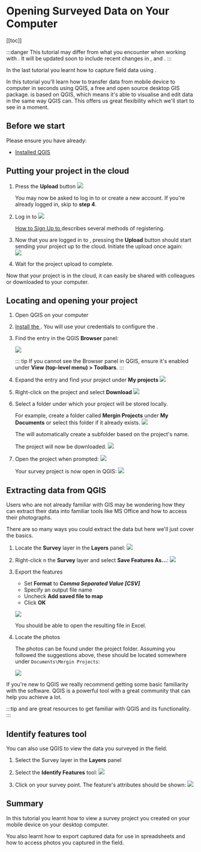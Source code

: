 # Opening Surveyed Data on Your Computer

[[toc]]

:::danger
This tutorial may differ from what you encounter when working with <MainPlatformNameLink />. It will be updated soon to include recent changes in <MainPlatformNameLink />, <MobileAppName /> and <QGISPluginName />.
:::

In the last tutorial you learnt how to capture field data using <MobileAppName />.

In this tutorial you'll learn how to transfer data from mobile device to computer in seconds using QGIS, a free and open source desktop GIS package. <MobileAppName /> is based on QGIS, which means it's able to visualise and edit data in the same way QGIS can. This offers us great flexibility which we'll start to see in a moment.


## Before we start
Please ensure you have already:
* [Installed QGIS](../../setup/install-qgis/index.md)


## Putting your project in the cloud
1. Press the **Upload** button
   ![](./mergin-maps-mobile-upload-project.jpg)
   
   You may now be asked to log in to <MainPlatformName /> or create a new account. If you're already logged in, skip to **step 4**.
   
2. Log in to <MainPlatformName />
   ![](./mergin-maps-mobile-log-in-to-mergin.jpg)
   
   [How to Sign Up to <MainPlatformName />](../../setup/sign-up-to-mergin-maps/index.md) describes several methods of registering.

3. Now that you are logged in to <MainPlatformName />, pressing the **Upload** button should start sending your project up to the cloud. Initiate the upload once again:  
   ![](./mergin-maps-mobile-upload-project.jpg)
   
4. Wait for the project upload to complete.

Now that your project is in the cloud, it can easily be shared with colleagues or downloaded to your computer.


## Locating and opening your project
1. Open QGIS on your computer
2. [Install the <QGISPluginName />](../../setup/install-mergin-maps-plugin-for-qgis/index.md). 
   You will use your <MainPlatformNameLink /> credentials to configure the <QGISPluginName />.
3. Find the <MainPlatformName /> entry in the QGIS **Browser** panel:

   ![](./qgis-browser-panel.jpg)
   
   ::: tip
   If you cannot see the Browser panel in QGIS, ensure it's enabled under **View (top-level menu) > Toolbars**.
   :::
   
4. Expand the <MainPlatformName /> entry and find your project under **My projects**
   ![](./qgis-find-project.jpg)

5. Right-click on the project and select **Download**
   ![](./qgis-download-project.jpg)

6. Select a folder under which your project will be stored locally.

   For example, create a folder called **Mergin Projects** under **My Documents** or select this folder if it already exists.
   ![](./qgis-creating-mergin-projects-folder.jpg)
   
   The <QGISPluginName /> will automatically create a subfolder based on the project's name.
   
   The project will now be downloaded.
   ![](./qgis-downloading-project.jpg)

7. Open the project when prompted:
   ![](./qgis-open-project-file.jpg)
   
   Your survey project is now open in QGIS:
   ![](./qgis-project-opened.jpg)


## Extracting data from QGIS
Users who are not already familiar with GIS may be wondering how they can extract their data into familiar tools like MS Office and how to access their photographs.

There are so many ways you could extract the data but here we'll just cover the basics.

1. Locate the **Survey** layer in the **Layers** panel:
   ![](./qgis-layers-panel.jpg)
   
2. Right-click n the **Survey** layer and select **Save Features As...**:
   ![](./qgis-save-features-as.jpg)

3. Export the features
   * Set **Format** to ***Comma Separated Value [CSV]***
   * Specify an output file name
   * Uncheck **Add saved file to map**
   * Click **OK**
   
   ![](./qgis-save-as-csv-options.jpg)
   
   You should be able to open the resulting file in Excel.

4. Locate the photos

   The photos can be found under the project folder. Assuming you followed the suggestions above, these should be located somewhere under `Documents\Mergin Projects`:
   
   ![](./qgis-finding-photos.jpg)
   
If you're new to QGIS we really recommend getting some basic familiarity with the software. QGIS is a powerful tool with a great community that can help you achieve a lot.

:::tip
<QGISHelp ver="3.22" link="user_manual/index.html" text="QGIS User Guide" /> and <QGISHelp ver="3.22" link="training_manual/index.html" text="QGIS Training Manual" /> are great resources to get familiar with QGIS and its functionality.
:::

## Identify features tool
You can also use QGIS to view the data you surveyed in the field.
1. Select the Survey layer in the **Layers** panel
2. Select the **Identify Features** tool:
   ![](./qgis-identify-features-tool.jpg)

3. Click on your survey point. The feature's attributes should be shown:
   ![](./qgis-identify-results.jpg)


## Summary
In this tutorial you learnt how to view a survey project you created on your mobile device on your desktop computer. 

You also learnt how to export captured data for use in spreadsheets and how to access photos you captured in the field.
